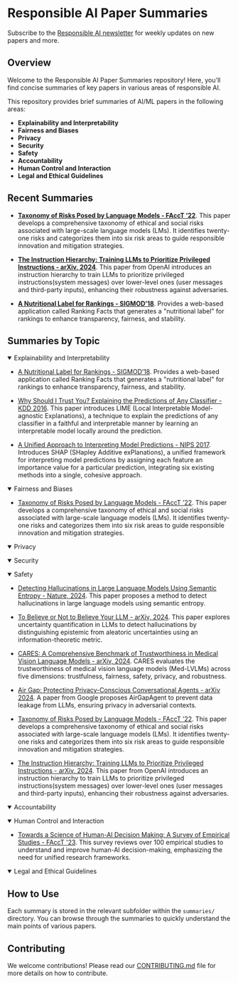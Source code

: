 # Responsible AI Paper Summaries

Subscribe to the [Responsible AI newsletter](https://airesponsibly.substack.com/) for weekly updates on new papers and more.

## Overview

Welcome to the Responsible AI Paper Summaries repository! Here, you'll find concise summaries of key papers in various areas of responsible AI.

This repository provides brief summaries of AI/ML papers in the following areas:
- **Explainability and Interpretability**
- **Fairness and Biases**
- **Privacy**
- **Security**
- **Safety**
- **Accountability**
- **Human Control and Interaction**
- **Legal and Ethical Guidelines**

## Recent Summaries
 - **[Taxonomy of Risks Posed by Language Models - FAccT ’22](summaries/safety/risk_taxonomy_llms.md)**. This paper develops a comprehensive taxonomy of ethical and social risks associated with large-scale language models (LMs). It identifies twenty-one risks and categorizes them into six risk areas to guide responsible innovation and mitigation strategies.

 - **[The Instruction Hierarchy: Training LLMs to Prioritize Privileged Instructions - arXiv, 2024](summaries/safety/instruction_hierarchy_llm.md)**. This paper from OpenAI introduces an instruction hierarchy to train LLMs to prioritize privileged instructions(system messages) over lower-level ones (user messages and third-party inputs), enhancing their robustness against adversaries.

 - **[A Nutritional Label for Rankings - SIGMOD’18](summaries/explainability/Nutritional_Label.md)**. Provides a web-based application called Ranking Facts that generates a "nutritional label" for rankings to enhance transparency, fairness, and stability.


## Summaries by Topic

<details open>
  <summary>Explainability and Interpretability</summary>
  <p>

  - [A Nutritional Label for Rankings - SIGMOD’18](summaries/explainability/Nutritional_Label.md). Provides a web-based application called Ranking Facts that generates a "nutritional label" for rankings to enhance transparency, fairness, and stability.

  - [Why Should I Trust You? Explaining the Predictions of Any Classifier - KDD 2016](summaries/explainability/LIME.md). This paper introduces LIME (Local Interpretable Model-agnostic Explanations), a technique to explain the predictions of any classifier in a faithful and interpretable manner by learning an interpretable model locally around the prediction.

  - [A Unified Approach to Interpreting Model Predictions - NIPS 2017](summaries/explainability/SHAP.md). Introduces SHAP (SHapley Additive exPlanations), a unified framework for interpreting model predictions by assigning each feature an importance value for a particular prediction, integrating six existing methods into a single, cohesive approach.

  </p>
</details>

<details open>
  <summary>Fairness and Biases</summary>
  <p>

  - [Taxonomy of Risks Posed by Language Models - FAccT ’22](summaries/fairness_bias/risk_taxonomy_llms.md). This paper develops a comprehensive taxonomy of ethical and social risks associated with large-scale language models (LMs). It identifies twenty-one risks and categorizes them into six risk areas to guide responsible innovation and mitigation strategies.

  </p>
</details>

<details open>
  <summary>Privacy</summary>
  <p>

  </p>
</details>

<details open>
  <summary>Security</summary>
  <p>

  </p>
</details>

<details open>
  <summary>Safety</summary>
  <p>

  - [Detecting Hallucinations in Large Language Models Using Semantic Entropy - Nature, 2024](summaries/safety/detecting_hallucinations.md). This paper proposes a method to detect hallucinations in large language models using semantic entropy.

  - [To Believe or Not to Believe Your LLM - arXiv, 2024](summaries/safety/believe_or_not.md). This paper explores uncertainty quantification in LLMs to detect hallucinations by distinguishing epistemic from aleatoric uncertainties using an information-theoretic metric.

  - [CARES: A Comprehensive Benchmark of Trustworthiness in Medical Vision Language Models - arXiv, 2024](summaries/safety/CARES.md). CARES evaluates the trustworthiness of medical vision language models (Med-LVLMs) across five dimensions: trustfulness, fairness, safety, privacy, and robustness.

  - [Air Gap: Protecting Privacy-Conscious Conversational Agents - arXiv 2024](summaries/safety/AirGap.md). A paper from Google proposes AirGapAgent to prevent data leakage from LLMs, ensuring privacy in adversarial contexts.

  - [Taxonomy of Risks Posed by Language Models - FAccT ’22](summaries/safety/risk_taxonomy_llms.md). This paper develops a comprehensive taxonomy of ethical and social risks associated with large-scale language models (LMs). It identifies twenty-one risks and categorizes them into six risk areas to guide responsible innovation and mitigation strategies.

  - [The Instruction Hierarchy: Training LLMs to Prioritize Privileged Instructions - arXiv, 2024](summaries/safety/instruction_hierarchy_llm.md). This paper from OpenAI introduces an instruction hierarchy to train LLMs to prioritize privileged instructions(system messages) over lower-level ones (user messages and third-party inputs), enhancing their robustness against adversaries.

  </p>
</details>

<details open>
  <summary>Accountability</summary>
  <p>

  </p>
</details>

<details open>
  <summary>Human Control and Interaction</summary>
  <p>

  - [Towards a Science of Human-AI Decision Making: A Survey of Empirical Studies - FAccT '23](summaries/human_control_interaction/Survey_100Papers.md). This survey reviews over 100 empirical studies to understand and improve human-AI decision-making, emphasizing the need for unified research frameworks.

  </p>
</details>

<details open>
  <summary>Legal and Ethical Guidelines</summary>
  <p>

  </p>
</details>

## How to Use

Each summary is stored in the relevant subfolder within the `summaries/` directory. You can browse through the summaries to quickly understand the main points of various papers.

## Contributing

We welcome contributions! Please read our [CONTRIBUTING.md](CONTRIBUTING.md) file for more details on how to contribute.
